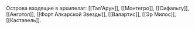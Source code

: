 Острова входящие в архипелаг: [[Тал'Арун]], [[Монтегро]], [[Сифальту]], [[Анготол]], [[Форт Алкарской Звезды]], [[Валартис]], [[Эр Милос]], [[Каставель]].

